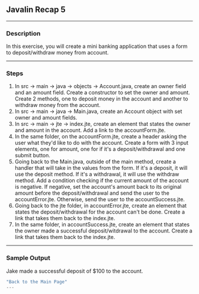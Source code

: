 ## Javalin Recap 5
---
### Description
In this exercise, you will create a mini banking application that uses a form to deposit/withdraw money from account.

---
### Steps

1. In src -> main -> java -> objects -> Account.java, create an owner field and an amount field. Create a constructor to set the owner and amount. Create 2 methods, one to deposit money in the account and another to withdraw money from the account.
2. In src -> main -> java -> Main.java, create an Account object with set owner and amount fields.
3. In src -> main -> jte -> index.jte, create an element that states the owner and amount in the account. Add a link to the accountForm.jte.
4. In the same folder, on the accountForm.jte, create a header asking the user what they'd like to do with the account. Create a form with 3 input elements, one for amount, one for if it's a deposit/withdrawal and one submit button.
5. Going back to the Main.java, outside of the main method, create a handler that will take in the values from the form. If it's a deposit, it will use the deposit method. If it's a withdrawal, it will use the withdraw method. Add a condition checking if the current amount of the account is negative. If negative, set the account's amount back to its original amount before the deposit/withdrawal and send the user to the accountError.jte. Otherwise, send the user to the accountSuccess.jte.
6. Going back to the jte folder, in accountError.jte, create an element that states the deposit/withdrawal for the account can't be done. Create a link that takes them back to the index.jte.
7. In the same folder, in accountSuccess.jte, create an element that states the owner made a successful deposit/witdrawal to the account. Create a link that takes them back to the index.jte.


---
### Sample Output

Jake made a successful deposit of $100 to the account.
```java
"Back to the Main Page"
---

